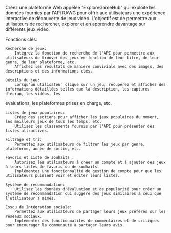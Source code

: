 Créez une plateforme Web appelée "ExploreGameHub" qui exploite les données fournies par l'API RAWG pour offrir aux utilisateurs une expérience interactive de découverte de 
jeux vidéo. L'objectif est de permettre aux utilisateurs de rechercher, explorer et en apprendre davantage sur différents jeux vidéo.

Fonctions clés:

    Recherche de jeux:
        Intégrez la fonction de recherche de l'API pour permettre aux utilisateurs de trouver des jeux en fonction de leur titre, de leur genre, de leur plateforme, etc.
        Affichez les résultats de manière conviviale avec des images, des descriptions et des informations clés.

    Détails du jeu:
        Lorsqu'un utilisateur clique sur un jeu, récupérez et affichez des informations détaillées telles que la description, les captures d'écran, les vidéos, les 
évaluations, les plateformes prises en charge, etc.

    Listes de jeux populaires:
        Créez des sections pour afficher les jeux populaires du moment, les meilleurs jeux de tous les temps, etc.
        Utilisez les classements fournis par l'API pour présenter des listes attractives.

    Filtrage et tri:
        Permettez aux utilisateurs de filtrer les jeux par genre, plateforme, année de sortie, etc.

    Favoris et Liste de souhaits :
        Autorisez les utilisateurs à créer un compte et à ajouter des jeux à leurs listes de favoris ou de souhaits.
        Implémentez une fonctionnalité de gestion de compte pour que les utilisateurs puissent voir et éditer leurs listes.

    Système de recommandation:
        Utilisez les données d'évaluation et de popularité pour créer un système de recommandation qui suggère des jeux similaires à ceux que l'utilisateur a aimés.

    Éssou de Intégration sociale:
        Permettez aux utilisateurs de partager leurs jeux préférés sur les réseaux sociaux.
        Implémentez des fonctionnalités de commentaires et de critiques pour encourager la communauté à partager leurs avis.

